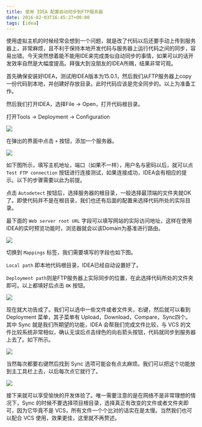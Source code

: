 ```yaml
---
title: 使用 IDEA 配置自动同步到FTP服务器
date: 2016-02-03T16:45:27+00:00
tags: [idea]
---
```


使用虚拟主机的时候经常会想到一个问题，就是改了代码以后还要手动上传到服务器上，非常麻烦，且不利于保持本地开发代码与服务器上运行代码之间的同步，容易出错。今天突然想着能不能用IDE来完成类似自动同步的事情，如果可以的话开发效率自然是大幅度提高。拜强大到没朋友的IDEA所赐，结果非常可观。

首先确保安装好IDEA，测试用IDEA版本为15.0.1，然后我们从FTP服务器上copy一份代码到本地，并创建好存放目录。此时代码应该是完全同步的。以上为准备工作。

<!-- more -->

然后我们打开IDEA，选择File -> Open，打开代码根目录。

打开Tools -> Deployment -> Configuration

![](https://static.wxsm.space/blog/48595786-3d227c00-e991-11e8-8b42-bbf3f871ab10.png)

在弹出的界面中点击 `+` 按钮，添加一个服务器。

![](https://static.wxsm.space/blog/48595787-3dbb1280-e991-11e8-9519-0876ffc4f595.png)

如下图所示，填写主机地址，端口（如果不一样），用户名与密码以后，就可以点 `Test FTP connection` 按钮进行连接测试，如果连接成功，IDEA会有相应的提示。以下的步骤需要以此为前提。

点击 `Autodetect` 按钮后，选择服务器的根目录，一般选择最顶端的文件夹就OK了。即使代码并不是在根目录，我们也还有后面的配置来选择代码所处的实际目录。

最下面的 `Web server root URL` 字段可以填写网站的实际访问地址，这样在使用IDEA的实时预览功能时，浏览器就会以该Domain为基准进行路由。

![](https://static.wxsm.space/blog/48595788-3dbb1280-e991-11e8-9438-a8d09ef6921f.png)

切换到 `Mappings` 标签，我们需要填写的字段也如下图。

`Local path` 即本地代码根目录，IDEA已经自动设置好了。

`Deployment path`则是FTP服务器上实际同步的位置，在此选择代码所处的文件夹即可。以上都填好后点击 `OK` 按钮。

![](https://static.wxsm.space/blog/48595789-3dbb1280-e991-11e8-9332-0cbd1058f81d.png)

现在就大功告成了。我们可以选中一些文件或者文件夹，右键，然后就可以看到 Deployment 菜单，其子菜单有 Upload，Download，Compare，Sync四个。其中 Sync 就是我们所期望的功能，IDEA 会帮我们完成文件比较，与 VCS 的文件比较系统非常相似，确认无误后点击绿色的向右箭头按钮，代码就同步到服务器上去了。如下所示。

![](https://static.wxsm.space/blog/48595790-3e53a900-e991-11e8-80bf-0f6212ac3d70.png)

当然每次都要右键然后找到 Sync 选项可能会有点太麻烦。我们可以把这个功能放到主工具栏上去，以后每次点它就行了。

![](https://static.wxsm.space/blog/48595791-3e53a900-e991-11e8-9a35-1116a1f7461f.png)

接下来就可以享受愉快的开发体验了。唯一需要注意的是在网络不是非常理想的情况下，Sync 的时候不要选择项目根目录，选择真正有改变的文件或者文件夹即可，因为它毕竟不是 VCS，所有文件一个个比对的话实在是太慢。当然我们也可以配合 VCS 使用，效果更佳，这里就不再赘述。
